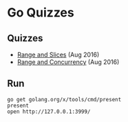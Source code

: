 # Go Quizzes

## Quizzes
* [Range and Slices](http://go-talks.appspot.com/github.com/golang-melbourne/go-quizzes/aug-quiz.slide#2) (Aug 2016)
* [Range and Concurrency](http://go-talks.appspot.com/github.com/golang-melbourne/go-quizzes/aug-quiz.slide#6) (Aug 2016)

## Run
```
go get golang.org/x/tools/cmd/present
present
open http://127.0.0.1:3999/
```

